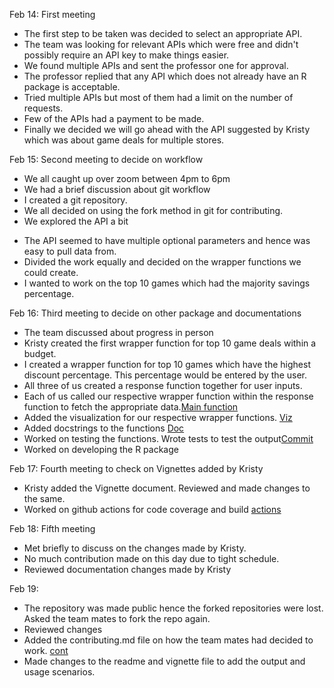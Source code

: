 
Feb 14: First meeting
* The first step to be taken was decided to select an appropriate API.
* The team was looking for relevant APIs which were free and didn't possibly require an API key to make things easier.
* We found multiple APIs and sent the professor one for approval.
* The professor replied that any API which does not already have an R package is acceptable.
* Tried multiple APIs but most of them had a limit on the number of requests.
* Few of the APIs had a payment to be made.
* Finally we decided we will go ahead with the API suggested by Kristy which was about game deals for multiple stores.


Feb 15: Second meeting to decide on workflow
*	We all caught up over zoom between 4pm to 6pm
*	We had a brief discussion about git workflow
*	I created a git repository.
*	We all decided on using the fork method in git for contributing.
*	We explored the API a bit
-	The API seemed to have multiple optional parameters and hence was easy to pull data from.
-	Divided the work equally and decided on the wrapper functions we could create.
-	I wanted to work on the top 10 games which had the majority savings percentage.

Feb 16:  Third meeting to decide on other package and documentations
*	The team discussed about progress in person
*	Kristy created the first wrapper function for top 10 game deals within a budget.
* I created a wrapper function for top 10 games which have the highest discount percentage. This percentage would be entered by the user.
*	All three of us created a response function together for user inputs.
*	Each of us called our respective wrapper function within the response function to fetch the appropriate data.[Main function](https://github.com/DishaDH123/pcgamedeals/commit/6f9dfb7e70adde8479002368122b60659f2c4769)
*	Added the visualization for our respective wrapper functions. [Viz](https://github.com/DishaDH123/pcgamedeals/commit/ce7fee50d98086b6dc3fc178c92736d623591374)
*	Added docstrings to the functions [Doc](https://github.com/DishaDH123/pcgamedeals/commit/075f74a4df35249b9d3f185b48da5c4b40b31d96)
*	Worked on testing the functions. Wrote tests to test the output[Commit](https://github.com/DishaDH123/pcgamedeals/commit/485b2413f7998d8b289cf430a462d36451f31bee)
* Worked on developing the R package

Feb 17: Fourth meeting to check on Vignettes added by Kristy
* Kristy added the Vignette document. Reviewed and made changes to the same. 
* Worked on github actions for code coverage and build [actions](https://github.com/DishaDH123/pcgamedeals/commit/77f6c56a3edcf339d85ead265b46ed955d654526)


Feb 18:  Fifth meeting
* Met briefly to discuss on the changes made by Kristy.
* No much contribution made on this day due to tight schedule.
* Reviewed documentation changes made by Kristy

Feb 19: 
* The repository was made public hence the forked repositories were lost. Asked the team mates to fork the repo again.
* Reviewed changes
* Added the contributing.md file on how the team mates had decided to work. [cont](https://github.com/DishaDH123/pcgamedeals/commit/1383e65720ce4cf1ac5aa8408701ffc3bb436699)
* Made changes to the readme and vignette file to add the output and usage scenarios.
